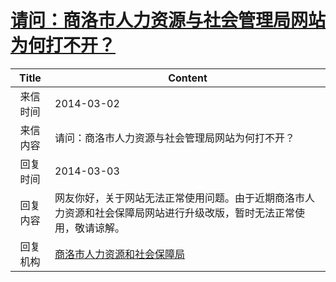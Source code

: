 # <a href="http://www.shangluo.gov.cn/zmhd/ldxxxx.jsp?urltype=leadermail.LeaderMailContentUrl&wbtreeid=1112&leadermailid=2310">请问：商洛市人力资源与社会管理局网站为何打不开？</a>
| Title |                               Content                                |
|:-----:|----------------------------------------------------------------------|
| 来信时间  | 2014-03-02                                                           |
| 来信内容  | 请问：商洛市人力资源与社会管理局网站为何打不开？                                             |
| 回复时间  | 2014-03-03                                                           |
| 回复内容  | 网友你好，关于网站无法正常使用问题。由于近期商洛市人力资源和社会保障局网站进行升级改版，暂时无法正常使用，敬请谅解。           |
| 回复机构  | <a href="../../category/agencies/商洛市人力资源和社会保障局.md">商洛市人力资源和社会保障局</a> |